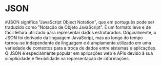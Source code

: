 # JSON

#JSON significa "JavaScript Object Notation", que em português pode ser traduzido como "Notação de Objeto JavaScript". 
É um formato leve e de fácil leitura utilizado para representar dados estruturados. Originalmente, o JSON foi derivado
da linguagem JavaScript, mas ao longo do tempo tornou-se independente de linguagem e é amplamente utilizado em uma variedade
de contextos para a troca de dados entre sistemas e aplicações. O JSON é especialmente popular em aplicações web e APIs
devido à sua simplicidade e flexibilidade na representação de informações.

